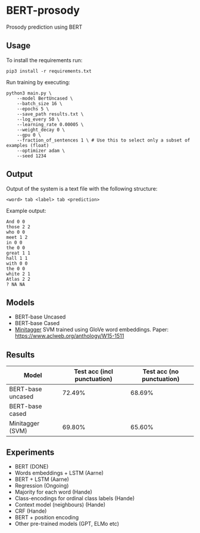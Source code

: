 # BERT-prosody
Prosody prediction using BERT

## Usage

To install the requirements run:

```console
pip3 install -r requirements.txt
```

Run training by executing:

```console
python3 main.py \
    --model BertUncased \
    --batch_size 16 \
    --epochs 5 \
    --save_path results.txt \
    --log_every 50 \
    --learning_rate 0.00005 \
    --weight_decay 0 \
    --gpu 0 \
    --fraction_of_sentences 1 \ # Use this to select only a subset of examples (float)
    --optimizer adam \
    --seed 1234
```

## Output

Output of the system is a text file with the following structure:

```
<word> tab <label> tab <prediction>
```

Example output:
```
And 0 0
those 2 2
who 0 0
meet 1 2
in 0 0
the 0 0
great 1 1
hall 1 1
with 0 0
the 0 0
white 2 1
Atlas 2 2
? NA NA
```

## Models

* BERT-base Uncased
* BERT-base Cased
* [Minitagger](https://github.com/karlstratos/minitagger) SVM trained using GloVe word embeddings. Paper: https://www.aclweb.org/anthology/W15-1511

## Results


| Model             |  Test acc (incl punctuation) |Test acc (no punctuation) |
| ---               |  ---                         | ---                      |
| BERT-base uncased | 72.49%                       | 68.69%                   |
| BERT-base cased   |                              |                          |
| Minitagger (SVM)  | 69.80%                       | 65.60%                   |

## Experiments

* BERT (DONE)
* Words embeddings + LSTM (Aarne)
* BERT + LSTM (Aarne)
* Regression (Ongoing)
* Majority for each word (Hande)
* Class-encodings for ordinal class labels (Hande)
* Context model (neighbours) (Hande)
* CRF (Hande)
* BERT + position encoding
* Other pre-trained models (GPT, ELMo etc)
